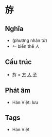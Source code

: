 # 斿

## Nghĩa

* (phương nhân tử)
* 𠂉 biến thể 人

## Cấu trúc
* 斿 = [方](方.md) [人](人.md) [子](子.md)

## Phát âm

* Hán Việt: lưu

## Tags
* Hán Việt

<script>window.HANZI_FIELD='斿';</script>

